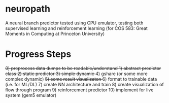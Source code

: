 # neuropath
A neural branch predictor tested using CPU emulator, testing both supervised learning and reinforcement learning (for COS 583: Great Moments in Computing at Princeton University)

# Progress Steps
<s> 0) preprocess data dumps to be readable/understand </s>
<s> 1) abstract predictor class </s> 
<s> 2) static predictor </s>
<s> 3) simple dynamic </s>
4) gshare (or some more complex dynamic)
<s> 5) some result visualizaton </s>
6) format to trainable data (i.e. for ML/DL)
7) create NN architecture and train
8) create visualization of flow through program
9) reinforcement predictor
10) implement for live system (gem5 emulator)
